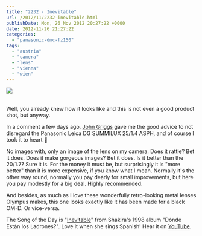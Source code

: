 ```yaml
---
title: "2232 - Inevitable"
url: /2012/11/2232-inevitable.html
publishDate: Mon, 26 Nov 2012 20:27:22 +0000
date: 2012-11-26 21:27:22
categories: 
  - "panasonic-dmc-fz150"
tags: 
  - "austria"
  - "camera"
  - "lens"
  - "vienna"
  - "wien"
---
```

<div class="container">
<div class="center"><a target="_blank" href="https://d25zfm9zpd7gm5.cloudfront.net/1200x1200/2012/20121126_200052_lr.jpg"><img src="https://d25zfm9zpd7gm5.cloudfront.net/0600x0600/2012/20121126_200052_lr.jpg" /></a></div>
</div>
<br />

Well, you already knew how it looks like and this is not even a good product shot, but anyway. 

In a comment a few days ago, <a href="http://blog.entropicremnants.com/" target="_blank">John Griggs</a> gave me the good advice to not disregard the Panasonic Leica DG SUMMILUX 25/1.4 ASPH, and of course I took it to heart 🙂

No images with, only an image of the lens on my camera. Does it rattle? Bet it does. Does it make gorgeous images? Bet it does. Is it better than the 20/1.7? Sure it is. For the money it must be, but surprisingly it is "more better" than it is more expensive, if you know what I mean. Normally it's the other way round, normally you pay dearly for small improvements, but here you pay modestly for a big deal. Highly recommended. 

 And besides, as much as I love these wonderfully retro-looking metal lenses Olympus makes, this one looks exactly like it has been made for a black OM-D. Or vice-versa.

The Song of the Day is "<a href="http://www.lyricsmode.com/lyrics/s/shakira/inevitable.html" target="_blank">Inevitable</a>" from Shakira's 1998 album "Dónde Están los Ladrones?". Love it when she sings Spanish! Hear it on <a href="http://www.youtube.com/watch?v=qi8iy-pDD8Y" target="_blank">YouTube</a>.
